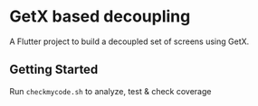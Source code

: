 # GetX based decoupling

A Flutter project to build a decoupled set of screens using GetX.

## Getting Started

Run `checkmycode.sh` to analyze, test & check coverage
